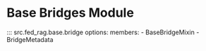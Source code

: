 # Base Bridges Module

::: src.fed_rag.base.bridge
    options:
      members:
        - BaseBridgeMixin
        - BridgeMetadata
